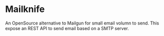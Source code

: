 # Mailknife

An OpenSource alternative to Mailgun for small email volumn to send.
This expose an REST API to send email based on a SMTP server.
